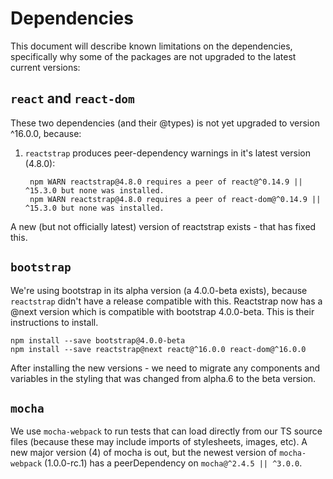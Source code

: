 # Dependencies

This document will describe known limitations on the dependencies, specifically why some of the packages are not
upgraded to the latest current versions:

## `react` and `react-dom`
These two dependencies (and their @types) is not yet upgraded to version ^16.0.0, because:
1. `reactstrap` produces peer-dependency warnings in it's latest version (4.8.0):

        npm WARN reactstrap@4.8.0 requires a peer of react@^0.14.9 || ^15.3.0 but none was installed.
        npm WARN reactstrap@4.8.0 requires a peer of react-dom@^0.14.9 || ^15.3.0 but none was installed.

A new (but not officially latest) version of reactstrap exists - that has fixed this.

## `bootstrap`
We're using bootstrap in its alpha version (a 4.0.0-beta exists), because `reactstrap` didn't have a release compatible
with this. Reactstrap now has a @next version which is compatible with bootstrap 4.0.0-beta. This is their instructions
to install.

    npm install --save bootstrap@4.0.0-beta
    npm install --save reactstrap@next react@^16.0.0 react-dom@^16.0.0

After installing the new versions - we need to migrate any components and variables in the styling that was changed
from alpha.6 to the beta version.

## `mocha`
We use `mocha-webpack` to run tests that can load directly from our TS source files (because these may include imports
of stylesheets, images, etc). A new major version (4) of mocha is out, but the newest version of `mocha-webpack`
(1.0.0-rc.1) has a peerDependency on `mocha@^2.4.5 || ^3.0.0`.
